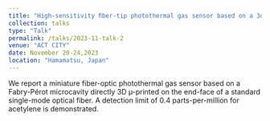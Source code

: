 ```yaml
---
title: "High-sensitivity ﬁber-tip photothermal gas sensor based on a 3d µ-printed fabry-pérot microcavity"
collection: talks
type: "Talk"
permalink: /talks/2023-11-talk-2
venue: "ACT CITY"
date: November 20-24,2023
location: "Hamamatsu, Japan"
---
```


We report a miniature fiber-optic photothermal gas sensor based on a Fabry-Pérot microcavity directly 3D µ-printed on the end-face of a standard single-mode optical fiber. A detection limit of 0.4 parts-per-million for acetylene is demonstrated.
